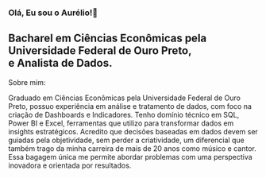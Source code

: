 
### Olá, Eu sou o Aurélio!👋

## Bacharel em Ciências Econômicas pela Universidade Federal de Ouro Preto,  <br> e Analista de Dados.

Sobre mim:

Graduado em Ciências Econômicas pela Universidade Federal de Ouro Preto, possuo experiência em análise e tratamento de dados, com foco na criação de Dashboards e Indicadores. Tenho domínio técnico em SQL, Power BI e Excel, ferramentas que utilizo para transformar dados em insights estratégicos.
Acredito que decisões baseadas em dados devem ser guiadas pela objetividade, sem perder a criatividade, um diferencial que também trago da minha carreira de mais de 20 anos como músico e cantor. Essa bagagem única me permite abordar problemas com uma perspectiva inovadora e orientada por resultados.






<!--
**AurelioDiniz/AurelioDiniz** is a ✨ _special_ ✨ repository because its `README.md` (this file) appears on your GitHub profile.

Here are some ideas to get you started:

- 🔭 I’m currently working on ...
- 🌱 I’m currently learning ...
- 👯 I’m looking to collaborate on ...
- 🤔 I’m looking for help with ...
- 💬 Ask me about ...
- 📫 How to reach me: ...
- 😄 Pronouns: ...
- ⚡ Fun fact: ...
-->
